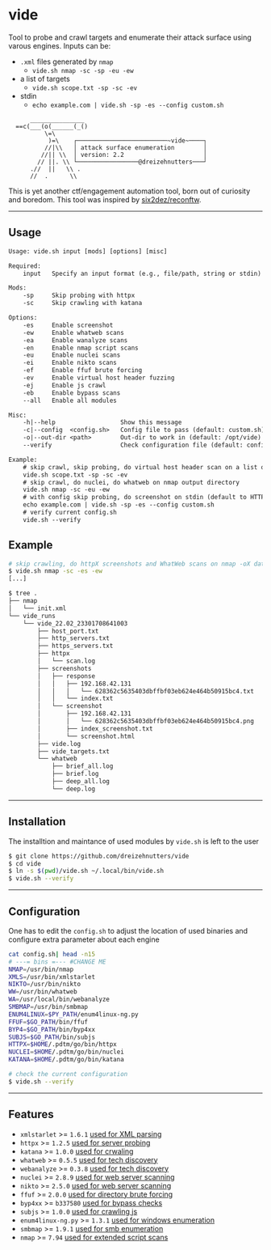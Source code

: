 # vide

Tool to probe and crawl targets and enumerate their attack surface using varous engines. 
Inputs can be:
* `.xml` files generated by `nmap`
   - `vide.sh nmap -sc -sp -eu -ew`
* a list of targets
    - `vide.sh scope.txt -sp -sc -ev`
* stdin
    - `echo example.com | vide.sh -sp -es --config custom.sh`

```
      _______________
  ==c(___(o(______(_()
          \=\
           )=\    ┌─────────────────────────~vide~────┐
          //|\\   │ attack surface enumeration        │
         //|| \\  │ version: 2.2                      │
        // ||. \\ └─────────────────@dreizehnutters───┘
      .//  ||   \\ .
      //  .      \\ 
```
This is yet another ctf/engagement automation tool, born out of curiosity and boredom. This tool was inspired by [six2dez/reconftw](https://github.com/six2dez/reconftw).

---

## Usage

```txt
Usage: vide.sh input [mods] [options] [misc]

Required:
    input   Specify an input format (e.g., file/path, string or stdin)

Mods:
    -sp     Skip probing with httpx
    -sc     Skip crawling with katana

Options:
    -es     Enable screenshot
    -ew     Enable whatweb scans
    -ea     Enable wanalyze scans
    -en     Enable nmap script scans
    -eu     Enable nuclei scans
    -ei     Enable nikto scans
    -ef     Enable ffuf brute forcing
    -ev     Enable virtual host header fuzzing
    -ej     Enable js crawl
    -eb     Enable bypass scans
    --all   Enable all modules

Misc:
    -h|--help                  Show this message
    -c|--config  <config.sh>   Config file to pass (default: custom.sh)
    -o|--out-dir <path>        Out-dir to work in (default: /opt/vide)
    --verify                   Check configuration file (default: config.sh)

Example:
    # skip crawl, skip probing, do virtual host header scan on a list of targets
    vide.sh scope.txt -sp -sc -ev
    # skip crawl, do nuclei, do whatweb on nmap output directory
    vide.sh nmap -sc -eu -ew
    # with config skip probing, do screenshot on stdin (default to HTTP)
    echo example.com | vide.sh -sp -es --config custom.sh
    # verify current config.sh
    vide.sh --verify
```

## Example

```bash
# skip crawling, do httpX screenshots and WhatWeb scans on nmap -oX data
$ vide.sh nmap -sc -es -ew
[...]

$ tree .
├── nmap
│   └── init.xml
└── vide_runs
    └── vide_22.02_23301708641003
        ├── host_port.txt
        ├── http_servers.txt
        ├── https_servers.txt
        ├── httpx
        │   └── scan.log
        ├── screenshots
        │   ├── response
        │   │   ├── 192.168.42.131
        │   │   │   └── 628362c5635403dbffbf03eb624e464b50915bc4.txt
        │   │   └── index.txt
        │   └── screenshot
        │       ├── 192.168.42.131
        │       │   └── 628362c5635403dbffbf03eb624e464b50915bc4.png
        │       ├── index_screenshot.txt
        │       └── screenshot.html
        ├── vide.log
        ├── vide_targets.txt
        └── whatweb
            ├── brief_all.log
            ├── brief.log
            ├── deep_all.log
            └── deep.log
```

---

## Installation

The installtion and maintance of used modules by `vide.sh` is left to the user

```bash
$ git clone https://github.com/dreizehnutters/vide
$ cd vide
$ ln -s $(pwd)/vide.sh ~/.local/bin/vide.sh
$ vide.sh --verify
```

---

## Configuration 

One has to edit the `config.sh` to adjust the location of used binaries and configure extra parameter about each engine

```bash
cat config.sh| head -n15
# ---= bins =--- #CHANGE ME
NMAP=/usr/bin/nmap
XMLS=/usr/bin/xmlstarlet
NIKTO=/usr/bin/nikto
WW=/usr/bin/whatweb
WA=/usr/local/bin/webanalyze
SMBMAP=/usr/bin/smbmap
ENUM4LINUX=$PY_PATH/enum4linux-ng.py
FFUF=$GO_PATH/bin/ffuf
BYP4=$GO_PATH/bin/byp4xx
SUBJS=$GO_PATH/bin/subjs
HTTPX=$HOME/.pdtm/go/bin/httpx
NUCLEI=$HOME/.pdtm/go/bin/nuclei
KATANA=$HOME/.pdtm/go/bin/katana
```

```bash
# check the current configuration
$ vide.sh --verify
```

---

## Features
- `xmlstarlet` >= `1.6.1` [used for XML parsing](https://xmlstar.sourceforge.net)
- `httpx` >= `1.2.5` 	[used for server probing](https://github.com/projectdiscovery/httpx)
- `katana` >= `1.0.0`   [used for crwaling](https://github.com/projectdiscovery/katana)
- `whatweb` >= `0.5.5`	[used for tech discovery ](https://github.com/urbanadventurer/WhatWeb)
- `webanalyze` >= `0.3.8`	[used for tech discovery](https://github.com/rverton/webanalyze)
- `nuclei` >= `2.8.9` 	[used for web server scanning](https://github.com/projectdiscovery/nuclei)
- `nikto` >= `2.5.0` 	[used for web server scanning](https://github.com/sullo/nikto)
- `ffuf` >= `2.0.0` 	[used for directory brute forcing](https://github.com/ffuf/ffuf)
- `byp4xx` >= `b337580` [used for bypass checks](https://github.com/lobuhi/byp4xx)
- `subjs` >= `1.0.0`    [used for crawling js](https://github.com/lc/subjs)
- `enum4linux-ng.py` >= `1.3.1`    [used for windows enumeration  ](https://github.com/cddmp/enum4linux-ng)
- `smbmap` >= `1.9.1`    [used for smb enumeration](https://github.com/ShawnDEvans/smbmap)
- `nmap` >= `7.94`    [used for extended script scans](https://github.com/nmap/nmap)
